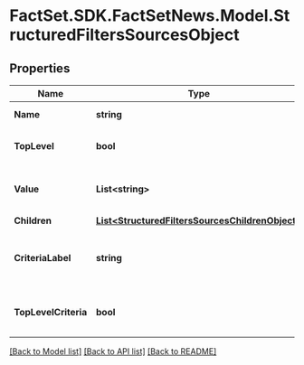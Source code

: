 # FactSet.SDK.FactSetNews.Model.StructuredFiltersSourcesObject

## Properties

Name | Type | Description | Notes
------------ | ------------- | ------------- | -------------
**Name** | **string** | The name of the source. | 
**TopLevel** | **bool** | Indicates if its a toplevel value or not. | [optional] 
**Value** | **List&lt;string&gt;** | The value associated with the source. | [optional] 
**Children** | [**List&lt;StructuredFiltersSourcesChildrenObject&gt;**](StructuredFiltersSourcesChildrenObject.md) |  | [optional] 
**CriteriaLabel** | **string** | The criteria label associated with the source. | [optional] 
**TopLevelCriteria** | **bool** | Indicates if its the toplevelCriteria value or not. | [optional] 

[[Back to Model list]](../README.md#documentation-for-models) [[Back to API list]](../README.md#documentation-for-api-endpoints) [[Back to README]](../README.md)


